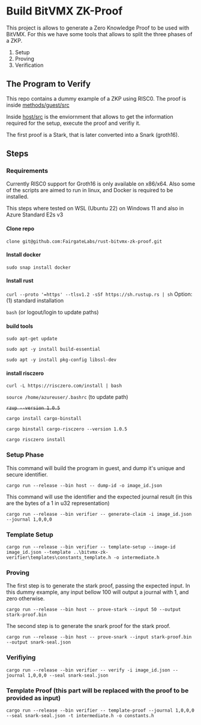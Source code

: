# Build BitVMX ZK-Proof

This project is allows to generate a Zero Knowledge Proof to be used with BitVMX.
For this we have some tools that allows to split the three phases of a ZKP.
1. Setup
1. Proving
1. Verification

## The Program to Verify

This repo contains a dummy example of a ZKP using RISC0.
The proof is inside [methods/guest/src](methods/guest/src)

Inside [host/src](host/src) is the enviornment that allows to get the information required for the setup, execute the proof and verifiy it.

The first proof is a Stark, that is later converted into a Snark (groth16). 


## Steps

### Requirements

Currently RISC0 support for Groth16 is only available on x86/x64.
Also some of the scripts are aimed to run in linux, and Docker is required to be installed.

This steps where tested on WSL (Ubuntu 22) on Windows 11 and also in Azure Standard E2s v3

#### Clone repo
`clone git@github.com:FairgateLabs/rust-bitvmx-zk-proof.git`

#### Install docker
`sudo snap install docker`

#### Install rust
`curl --proto '=https' --tlsv1.2 -sSf https://sh.rustup.rs | sh`
Option: (1) standard installation

`bash` (or logout/login to update paths)

#### build tools
`sudo apt-get update`

`sudo apt -y install build-essential`

`sudo apt -y install pkg-config libssl-dev`


#### install risczero
`curl -L https://risczero.com/install | bash`

`source /home/azureuser/.bashrc` (to update path)

~~`rzup --version 1.0.5`~~

`cargo install cargo-binstall`

`cargo binstall cargo-risczero --version 1.0.5`

`cargo risczero install`

### Setup Phase

This command will build the program in guest, and dump it's unique and secure identifier. 

`cargo run --release --bin host -- dump-id -o image_id.json`

This command will use the identifier and the expected journal result (in this are the bytes of a 1 in u32 representation)

`cargo run --release --bin verifier -- generate-claim -i image_id.json --journal 1,0,0,0`

### Template Setup

`cargo run --release --bin verifier -- template-setup --image-id image_id.json --template ..\bitvmx-zk-verifier\templates\constants_template.h -o intermediate.h`

### Proving

The first step is to generate the stark proof, passing the expected input. In this dummy example, any input bellow 100 will output a journal with 1, and zero otherwise.

`cargo run --release --bin host -- prove-stark --input 50 --output stark-proof.bin`

The second step is to generate the snark proof for the stark proof.

`cargo run --release --bin host -- prove-snark --input stark-proof.bin --output snark-seal.json`

### Verifiying

`cargo run --release --bin verifier -- verify -i image_id.json --journal 1,0,0,0 --seal snark-seal.json`

### Template Proof (this part will be replaced with the proof to be provided as input)

`cargo run --release --bin verifier -- template-proof --journal 1,0,0,0 --seal snark-seal.json -t intermediate.h -o constants.h`



